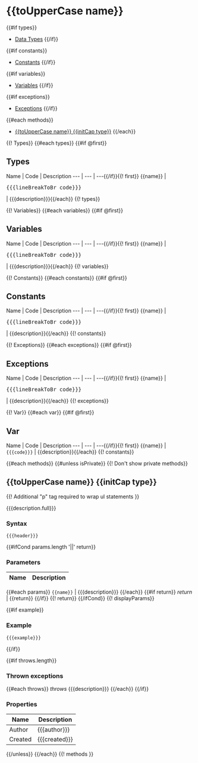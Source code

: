 # {{toUpperCase name}}

{{#if types}}
- [Data Types](#types)
{{/if}}

{{#if constants}}
- [Constants](#constants)
{{/if}}

{{#if variables}}
- [Variables](#variables)
{{/if}}

{{#if exceptions}}
- [Exceptions](#exceptions)
{{/if}}

{{#each methods}}
- [{{toUpperCase name}} {{initCap type}}](#{{name}})
{{/each}}

{{! Types}}
{{#each types}}
{{#if @first}}
## Types<a name="types"></a>

Name | Code | Description
--- | --- | ---{{/if}}{{! first}}
{{name}} | <pre>{{{lineBreakToBr code}}}</pre> | {{{description}}}{{/each}}
{{! types}}

{{! Variables}}
{{#each variables}}
{{#if @first}}
## Variables<a name="variables"></a>

Name | Code | Description
--- | --- | ---{{/if}}{{! first}}
{{name}} | <pre>{{{lineBreakToBr code}}}</pre> | {{{description}}}{{/each}}
{{! variables}}

{{! Constants}}
{{#each constants}}
{{#if @first}}
## Constants<a name="constants"></a>

Name | Code | Description
--- | --- | ---{{/if}}{{! first}}
{{name}} | <pre>{{{lineBreakToBr code}}}</pre> | {{description}}{{/each}}
{{! constants}}

{{! Exceptions}}
{{#each exceptions}}
{{#if @first}}
## Exceptions<a name="exceptions"></a>

Name | Code | Description
--- | --- | ---{{/if}}{{! first}}
{{name}} | <pre>{{{lineBreakToBr code}}}</pre> | {{description}}{{/each}}
{{! exceptions}}

{{! Var}}
{{#each var}}
{{#if @first}}
## Var<a name="var"></a>

Name | Code | Description
--- | --- | ---{{/if}}{{! first}}
{{name}} | `{{{code}}}` | {{description}}{{/each}}
{{! constants}}


{{#each methods}}
{{#unless isPrivate}} {{! Don't show private methods}}
## {{toUpperCase name}} {{initCap type}}<a name="{{name}}"></a>


{{! Additional "p" tag required to wrap ul statements }}
<p>
{{{description.full}}}
</p>

### Syntax
```plsql
{{{header}}}
```

{{#ifCond params.length '||' return}}
### Parameters
Name | Description
--- | ---
{{#each params}}
`{{name}}` | {{{description}}}
{{/each}}
{{#if return}}
*return* | {{return}}
{{/if}} {{! return}}
{{/ifCond}} {{! displayParams}}


{{#if example}}
### Example
```plsql
{{{example}}}
```
{{/if}}

{{#if throws.length}}
### Thrown exceptions
{{#each throws}}
*throws* {{{description}}}
{{/each}}
{{/if}}

### Properties
Name | Description
--- | ---
Author | {{{author}}}
Created | {{{created}}}


{{/unless}}
{{/each}} {{! methods }}
